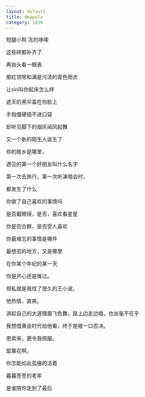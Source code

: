```yaml
---
layout: default
title: Amapola
category: 1439
---
```


短腿小狗 冻的哆嗦

这些砖都补齐了

再抬头看一眼表

那红领带和满是污渍的青色雨衣

让siri叫你起床怎么样

遮天的黑伞盖在你脸上

手指僵硬插不进口袋

却听见脚下的烟灰闻风起舞

又一个新的陌生人诞生了

你的故乡是哪里，

遇见的第一个好朋友叫什么名字

第一次去旅行，第一次听演唱会时，

都发生了什么

你做了自己喜欢的事情吗

是否戴眼镜，是否，喜欢看星星

你是否合群，是否受人喜欢

你最难忘的事情是哪件

最想去的地方，又是哪里

在你某个年纪的某一天

你是开心还是难过。

郑私就是我找了很久的王小波。

他热情，直爽。

讲起自己的大道理眉飞色舞，路上边走边唱，也丝毫不在乎

我想借黄金时代给他看，终于是被一口否决。

思索来，更令我佩服。

罂粟花啊，

你怎能如此孤傲的活着

暮暮苍苍的老年

是谁陪你走到了最后
